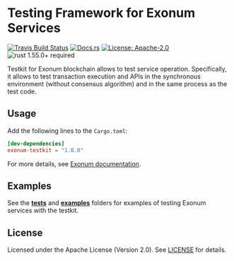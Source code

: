 # Testing Framework for Exonum Services

[![Travis Build Status](https://img.shields.io/travis/exonum/exonum/master.svg?label=Linux%20Build)](https://travis-ci.com/exonum/exonum)
[![Docs.rs](https://docs.rs/exonum-testkit/badge.svg)](https://docs.rs/exonum-testkit)
[![License: Apache-2.0](https://img.shields.io/github/license/exonum/exonum.svg)](https://github.com/exonum/exonum/blob/master/LICENSE)
![rust 1.55.0+ required](https://img.shields.io/badge/rust-1.55.0+-blue.svg?label=Required%20Rust)

Testkit for Exonum blockchain allows to test service operation.
Specifically, it allows to test transaction execution
and APIs in the synchronous environment (without consensus algorithm)
and in the same process as the test code.

## Usage

Add the following lines to the `Cargo.toml`:

```toml
[dev-dependencies]
exonum-testkit = "1.0.0"
```

For more details, see [Exonum documentation][documentation].

## Examples

See the [**tests**](tests) and [**examples**](examples) folders for examples
of testing Exonum services with the testkit.

## License

Licensed under the Apache License (Version 2.0). See [LICENSE](LICENSE) for details.

[documentation]: https://exonum.com/doc/version/latest/advanced/service-testing/
